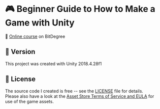 # :video_game: Beginner Guide to How to Make a Game with Unity

:link: [Online course](https://www.bitdegree.org/user/course/how-to-make-a-game-with-unity/) on BitDegree

## :memo: Version

This project was created with Unity 2018.4.28f1

## :page_with_curl: License

The source code I created is free -- see the [LICENSE](LICENSE) file for details.  
Please also have a look at the [Asset Store Terms of Service and EULA](https://unity3d.com/legal/as_terms) for use of the game assets.
